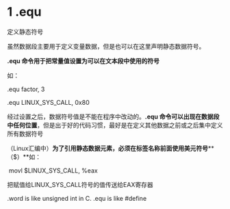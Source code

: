 # 1 .equ

定义静态符号

虽然数据段主要用于定义变量数据，但是也可以在这里声明静态数据符号。

**.equ 命令用于把常量值设置为可以在文本段中使用的符号**

  如：

  .equ factor, 3

  .equ LINUX_SYS_CALL, 0x80

经过设置之后，数据符号值是不能在程序中改动的。**.equ 命令可以出现在数据段中任何位置**，但是出于好的代码习惯，最好是在定义其他数据之前或之后集中定义所有数据符号

  （Linux汇编中）**为了引用静态数据元素，必须在标签名称前面使用美元符号****（$）**如：

​    movl $LINUX_SYS_CALL, %eax

  把赋值给LINUX_SYS_CALL符号的值传送给EAX寄存器

.word is like unsigned int in C. .equ is like #define